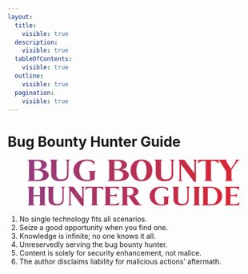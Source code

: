 ```yaml
---
layout:
  title:
    visible: true
  description:
    visible: true
  tableOfContents:
    visible: true
  outline:
    visible: true
  pagination:
    visible: true
---
```


# Bug Bounty Hunter Guide

<figure><img src=".gitbook/assets/bug-bounty-hunter-guide-content.png" alt="Banner: Bug Bounty Hunter Guide"><figcaption></figcaption></figure>

1. No single technology fits all scenarios.
2. Seize a good opportunity when you find one.
3. Knowledge is infinite; no one knows it all.
4. Unreservedly serving the bug bounty hunter.
5. Content is solely for security enhancement, not malice.
6. The author disclaims liability for malicious actions’ aftermath.
